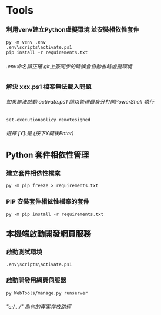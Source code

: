 # Tools

### 利用venv建立Python虛擬環境 並安裝相依性套件
```
py -m venv .env
.env\scripts\activate.ps1
pip install -r requirements.txt
```
###### .env命名請正確 git上簽同步的時候會自動省略虛擬環境

### 解決 xxx.ps1 檔案無法載入問題
###### 如果無法啟動 activate.ps1 請以管理員身分打開PowerShell 執行 
    set-executionpolicy remotesigned
###### 選擇 [Y]:是 (按下Y鍵後Enter)

## Python 套件相依性管理

### 建立套件相依性檔案
    py -m pip freeze > requirements.txt

### PIP 安裝套件相依性檔案的套件
    py -m pip install -r requirements.txt

## 本機端啟動開發網頁服務
### 啟動測試環境
    .env\scripts\activate.ps1

### 啟動開發用網頁伺服器
    py WebTools/manage.py runserver
###### "c:/.../" 為你的專案存放路徑
